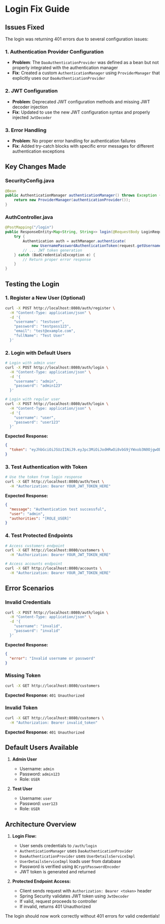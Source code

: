 # Login Fix Guide

## Issues Fixed

The login was returning 401 errors due to several configuration issues:

### 1. **Authentication Provider Configuration**
- **Problem**: The `DaoAuthenticationProvider` was defined as a bean but not properly integrated with the authentication manager
- **Fix**: Created a custom `AuthenticationManager` using `ProviderManager` that explicitly uses our `DaoAuthenticationProvider`

### 2. **JWT Configuration**
- **Problem**: Deprecated JWT configuration methods and missing JWT decoder injection
- **Fix**: Updated to use the new JWT configuration syntax and properly injected `JwtDecoder`

### 3. **Error Handling**
- **Problem**: No proper error handling for authentication failures
- **Fix**: Added try-catch blocks with specific error messages for different authentication exceptions

## Key Changes Made

### SecurityConfig.java
```java
@Bean
public AuthenticationManager authenticationManager() throws Exception {
    return new ProviderManager(authenticationProvider());
}
```

### AuthController.java
```java
@PostMapping("/login")
public ResponseEntity<Map<String, String>> login(@RequestBody LoginRequest request) {
    try {
        Authentication auth = authManager.authenticate(
            new UsernamePasswordAuthenticationToken(request.getUsername(), request.getPassword()));
        // ... JWT token generation
    } catch (BadCredentialsException e) {
        // Return proper error response
    }
}
```

## Testing the Login

### 1. **Register a New User** (Optional)
```bash
curl -X POST http://localhost:8080/auth/register \
  -H "Content-Type: application/json" \
  -d '{
    "username": "testuser",
    "password": "testpass123",
    "email": "test@example.com",
    "fullName": "Test User"
  }'
```

### 2. **Login with Default Users**
```bash
# Login with admin user
curl -X POST http://localhost:8080/auth/login \
  -H "Content-Type: application/json" \
  -d '{
    "username": "admin",
    "password": "admin123"
  }'

# Login with regular user
curl -X POST http://localhost:8080/auth/login \
  -H "Content-Type: application/json" \
  -d '{
    "username": "user",
    "password": "user123"
  }'
```

**Expected Response:**
```json
{
  "token": "eyJhbGciOiJSUzI1NiJ9.eyJpc3MiOiJodHRwOi8vbG9jYWxob3N0OjgwODAiLCJpYXQiOjE3MDk..."
}
```

### 3. **Test Authentication with Token**
```bash
# Use the token from login response
curl -X GET http://localhost:8080/auth/test \
  -H "Authorization: Bearer YOUR_JWT_TOKEN_HERE"
```

**Expected Response:**
```json
{
  "message": "Authentication test successful",
  "user": "admin",
  "authorities": "[ROLE_USER]"
}
```

### 4. **Test Protected Endpoints**
```bash
# Access customers endpoint
curl -X GET http://localhost:8080/customers \
  -H "Authorization: Bearer YOUR_JWT_TOKEN_HERE"

# Access accounts endpoint
curl -X GET http://localhost:8080/accounts \
  -H "Authorization: Bearer YOUR_JWT_TOKEN_HERE"
```

## Error Scenarios

### Invalid Credentials
```bash
curl -X POST http://localhost:8080/auth/login \
  -H "Content-Type: application/json" \
  -d '{
    "username": "invalid",
    "password": "invalid"
  }'
```

**Expected Response:**
```json
{
  "error": "Invalid username or password"
}
```

### Missing Token
```bash
curl -X GET http://localhost:8080/customers
```

**Expected Response:** `401 Unauthorized`

### Invalid Token
```bash
curl -X GET http://localhost:8080/customers \
  -H "Authorization: Bearer invalid_token"
```

**Expected Response:** `401 Unauthorized`

## Default Users Available

1. **Admin User**
   - Username: `admin`
   - Password: `admin123`
   - Role: `USER`

2. **Test User**
   - Username: `user`
   - Password: `user123`
   - Role: `USER`

## Architecture Overview

1. **Login Flow:**
   - User sends credentials to `/auth/login`
   - `AuthenticationManager` uses `DaoAuthenticationProvider`
   - `DaoAuthenticationProvider` uses `UserDetailsServiceImpl`
   - `UserDetailsServiceImpl` loads user from database
   - Password is verified using `BCryptPasswordEncoder`
   - JWT token is generated and returned

2. **Protected Endpoint Access:**
   - Client sends request with `Authorization: Bearer <token>` header
   - Spring Security validates JWT token using `JwtDecoder`
   - If valid, request proceeds to controller
   - If invalid, returns 401 Unauthorized

The login should now work correctly without 401 errors for valid credentials!
